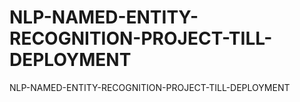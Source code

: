 # NLP-NAMED-ENTITY-RECOGNITION-PROJECT-TILL-DEPLOYMENT
NLP-NAMED-ENTITY-RECOGNITION-PROJECT-TILL-DEPLOYMENT
